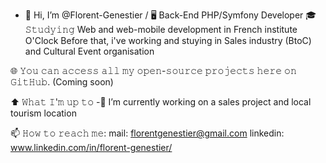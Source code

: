- 👋 Hi, I’m @Florent-Genestier / 🖥 Back-End PHP/Symfony Developer
🎓 𝚂𝚝𝚞𝚍𝚢𝚒𝚗𝚐 Web and web-mobile development in French institute O'Clock Before that, i've working and stuying in Sales industry (BtoC) and Cultural Event organisation

🌐 𝚈𝚘𝚞 𝚌𝚊𝚗 𝚊𝚌𝚌𝚎𝚜𝚜 𝚊𝚕𝚕 𝚖𝚢 𝚘𝚙𝚎𝚗-𝚜𝚘𝚞𝚛𝚌𝚎 𝚙𝚛𝚘𝚓𝚎𝚌𝚝𝚜 𝚑𝚎𝚛𝚎 𝚘𝚗 𝙶𝚒𝚝𝙷𝚞𝚋. (Coming soon)


⬆ 𝚆𝚑𝚊𝚝 𝙸'𝚖 𝚞𝚙 𝚝𝚘
-🔭 I’m currently working on a sales project and local tourism location

📫 𝙷𝚘𝚠 𝚝𝚘 𝚛𝚎𝚊𝚌𝚑 𝚖𝚎:
mail: florentgenestier@gmail.com
linkedin: www.linkedin.com/in/florent-genestier/

